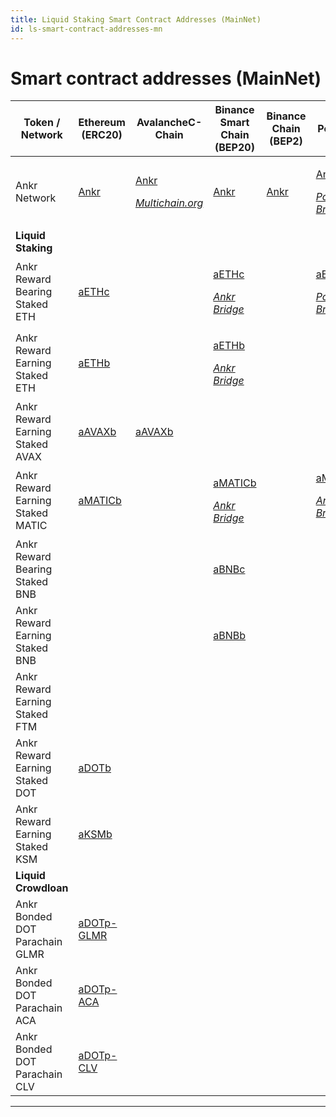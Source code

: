 ```yaml
---
title: Liquid Staking Smart Contract Addresses (MainNet)
id: ls-smart-contract-addresses-mn
---
```


# Smart contract addresses (MainNet)

| Token / Network  | Ethereum (ERC20) |AvalancheC-Chain | Binance Smart Chain (BEP20) | Binance Chain (BEP2) | Polygon  | Fantom  |
| -------------------------------- | -------------------------------------------------------------------------------------------- | ---------------------------------------------------------------------------------------------------------------------------------------------------------------------------------------------- | ----------------------------------------------------------------------------------------------------------------------------------- | --------------------------------------------------- | ------------------------------------------------------------------------------------------------------------------------------------------------------------------------------------------------------------- | -------------------------------------------------------------------------------------------------------------------------------------------------------------------------------------------- |
| Ankr Network                     | [Ankr](https://etherscan.io/token/0x8290333cef9e6d528dd5618fb97a76f268f3edd4#balances)       | <p><a href="https://snowtrace.io/token/0x20cf1b6e9d856321ed4686877cf4538f2c84b4de#balances">Ankr</a> </p><p><em></em><a href="https://multichain.org"><em>Multichain.org</em></a><em></em></p> | [Ankr](https://bscscan.com/token/0xf307910a4c7bbc79691fd374889b36d8531b08e3#balances)                                               | [Ankr](https://explorer.binance.org/asset/Ankr-E97) | <p><a href="https://polygonscan.com/token/0x101a023270368c0d50bffb62780f4afd4ea79c35#balances">Ankr</a> </p><p><em></em><a href="https://wallet.polygon.technology"><em>Polygon Bridge</em></a><em></em></p>  | <p><a href="https://ftmscan.com/token/0x0615dbba33fe61a31c7ed131bda6655ed76748b1#balances">Ankr</a></p><p><em></em><a href="https://multichain.org"><em>Multichain.org</em></a><em></em></p> |
| **Liquid Staking**               |                                                                                              |                                                                                                                                                                                                |                                                                                                                                     |                                                     |                                                                                                                                                                                                               |                                                                                                                                                                                              |
| Ankr Reward Bearing Staked ETH   | [aETHc](https://etherscan.io/token/0xE95A203B1a91a908F9B9CE46459d101078c2c3cb#balances)      |                                                                                                                                                                                                | <p><a href="https://bscscan.com/token/0x973616ff3b9d8f88411c5b4e6f928ee541e4d01f">aETHc</a></p><p><em><a href="https://www.ankr.com/docs/Earn/bridge/bridge-introduction">Ankr Bridge</a></em></p> |                                                     | <p><a href="https://polygonscan.com/token/0x101a023270368c0d50bffb62780f4afd4ea79c35#balances">aETHc</a> </p><p><em></em><a href="https://wallet.polygon.technology"><em>Polygon Bridge</em></a><em></em></p> |                                                                                                                                                                                              |
| Ankr Reward Earning Staked ETH   | [aETHb](https://etherscan.io/token/0xd01ef7c0a5d8c432fc2d1a85c66cf2327362e5c6#balances)      |                                                                                                                                                                                                | <p><a href="https://bscscan.com/token/0x1075bea848451a13fd6f696b5d0fda52743e6439">aETHb</a></p><p><em><a href="https://www.ankr.com/docs/Earn/bridge/bridge-introduction">Ankr Bridge</a></em></p>                                                                                                                                     |                                                     |                                                                                                                                                                                                               |                                                                                                                                                                                              |
| Ankr Reward Earning Staked AVAX  | [aAVAXb](https://etherscan.io/token/0x30176cecb6dbf0869d59493142925a0287b12216#balances)     | [aAVAXb](https://snowtrace.io/token/0x6C6f910A79639dcC94b4feEF59Ff507c2E843929#balances)                                                                                                       |                                                                                                                                     |                                                     |                                                                                                                                                                                                               |                                                                                                                                                                                              |
| Ankr Reward Earning Staked MATIC | [aMATICb](https://etherscan.io/token/0x99534ef705df1fff4e4bd7bbaaf9b0dff038ebfe#balances)    |                                                                                                                                                                                                | <p><a href="https://bscscan.com/token/0x7465b49f83bfd74e8df8574d43bfff34edbc1758">aMATICb</a></p><p><em><a href="https://www.ankr.com/docs/Earn/bridge/bridge-introduction">Ankr Bridge</a></em></p>                                                                                                                                    |                                                     | [aMATICb](https://polygonscan.com/token/0x03a97594aa5ece130e2e956fc0ced2fea8ed8989) <p><em><a href="https://www.ankr.com/docs/Earn/bridge/bridge-introduction">Ankr Bridge</a></em></p>                                                                                                                                                           |                                                                                                                                                                                              |
| Ankr Reward Bearing Staked BNB   |                                                                                              |                                                                                                                                                                                                | [aBNBc](https://bscscan.com/address/0xE85aFCcDaFBE7F2B096f268e31ccE3da8dA2990A)                                              |                                                     |                                                                                                                                                                                                               |                                                                                                                                                                                              |
| Ankr Reward Earning Staked BNB   |                                                                                              |                                                                                                                                                                                                | [aBNBb](https://bscscan.com/token/0xBb1Aa6e59E5163D8722a122cd66EBA614b59df0d#balances)                                              |                                                     |                                                                                                                                                                                                               |                                                                                                                                                                                              |
| Ankr Reward Earning Staked FTM   |                                                                                              |                                                                                                                                                                                                |                                                                                                                                     |                                                     |                                                                                                                                                                                                               | [aFTMb](https://ftmscan.com/token/0xb42bf10ab9df82f9a47b86dd76eee4ba848d0fa2#balances)                                                                                                       |
| Ankr Reward Earning Staked DOT   | [aDOTb](https://etherscan.io/token/0x5cc56c266143f29a5054b9ae07f3ac3513a7965e#balances)      |                                                                                                                                                                                                |                                                                                                                                     |                                                     |                                                                                                                                                                                                               |                                                                                                                                                                                              |
| Ankr Reward Earning Staked KSM   | [aKSMb](https://etherscan.io/token/0x84da8e731172827fcb233b911678e2a82e27baf2#balances)      |                                                                                                                                                                                                |                                                                                                                                     |                                                     |                                                                                                                                                                                                               |                                                                                                                                                                                              |
| **Liquid Crowdloan**            |                                                                                              |                                                                                                                                                                                                |                                                                                                                                     |                                                     |                                                                                                                                                                                                               |                                                                                                                                                                                              |
| Ankr Bonded DOT Parachain GLMR   | [aDOTp-GLMR](https://etherscan.io/token/0xc6164272365951bd824a24502d26556526044eac#balances) |                                                                                                                                                                                                |                                                                                                                                     |                                                     |                                                                                                                                                                                                               |                                                                                                                                                                                              |
| Ankr Bonded DOT Parachain ACA    | [aDOTp-ACA](https://etherscan.io/address/0x3ef6b6f4b67b8ed7564962abd7be09fbaee462d2)                                                                                    |                                                                                                                                                                                                |                                                                                                                                     |                                                     |                                                                                                                                                                                                               |                                                                                                                                                                                              |
| Ankr Bonded DOT Parachain CLV    | [aDOTp-CLV](https://etherscan.io/address/0x7622e8510cf29e804be4987fffbca06968226498)                                                                                    |                                                                                                                                                                                                |                                                                                                                                     |                                                     |                                                                                                                                                                                                               |                                                                                                                                                                                              |

****